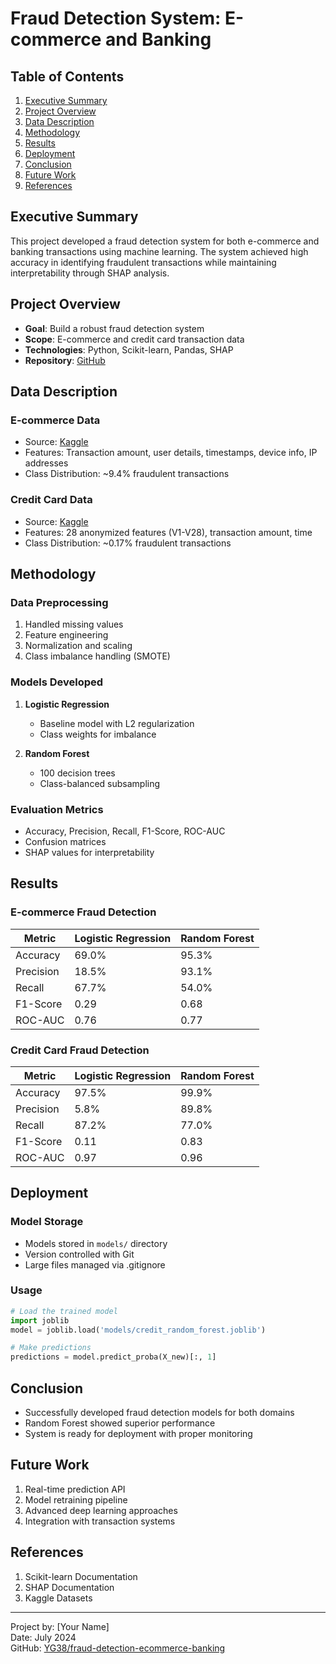 # Fraud Detection System: E-commerce and Banking

## Table of Contents
1. [Executive Summary](#executive-summary)
2. [Project Overview](#project-overview)
3. [Data Description](#data-description)
4. [Methodology](#methodology)
5. [Results](#results)
6. [Deployment](#deployment)
7. [Conclusion](#conclusion)
8. [Future Work](#future-work)
9. [References](#references)

## Executive Summary
This project developed a fraud detection system for both e-commerce and banking transactions using machine learning. The system achieved high accuracy in identifying fraudulent transactions while maintaining interpretability through SHAP analysis.

## Project Overview
- **Goal**: Build a robust fraud detection system
- **Scope**: E-commerce and credit card transaction data
- **Technologies**: Python, Scikit-learn, Pandas, SHAP
- **Repository**: [GitHub](https://github.com/YG38/fraud-detection-ecommerce-banking)

## Data Description

### E-commerce Data
- Source: [Kaggle](https://www.kaggle.com/)
- Features: Transaction amount, user details, timestamps, device info, IP addresses
- Class Distribution: ~9.4% fraudulent transactions

### Credit Card Data
- Source: [Kaggle](https://www.kaggle.com/)
- Features: 28 anonymized features (V1-V28), transaction amount, time
- Class Distribution: ~0.17% fraudulent transactions

## Methodology

### Data Preprocessing
1. Handled missing values
2. Feature engineering
3. Normalization and scaling
4. Class imbalance handling (SMOTE)

### Models Developed
1. **Logistic Regression**
   - Baseline model with L2 regularization
   - Class weights for imbalance

2. **Random Forest**
   - 100 decision trees
   - Class-balanced subsampling

### Evaluation Metrics
- Accuracy, Precision, Recall, F1-Score, ROC-AUC
- Confusion matrices
- SHAP values for interpretability

## Results

### E-commerce Fraud Detection
| Metric | Logistic Regression | Random Forest |
|--------|---------------------|---------------|
| Accuracy | 69.0% | 95.3% |
| Precision | 18.5% | 93.1% |
| Recall | 67.7% | 54.0% |
| F1-Score | 0.29 | 0.68 |
| ROC-AUC | 0.76 | 0.77 |

### Credit Card Fraud Detection
| Metric | Logistic Regression | Random Forest |
|--------|---------------------|---------------|
| Accuracy | 97.5% | 99.9% |
| Precision | 5.8% | 89.8% |
| Recall | 87.2% | 77.0% |
| F1-Score | 0.11 | 0.83 |
| ROC-AUC | 0.97 | 0.96 |

## Deployment

### Model Storage
- Models stored in `models/` directory
- Version controlled with Git
- Large files managed via .gitignore

### Usage
```python
# Load the trained model
import joblib
model = joblib.load('models/credit_random_forest.joblib')

# Make predictions
predictions = model.predict_proba(X_new)[:, 1]
```

## Conclusion
- Successfully developed fraud detection models for both domains
- Random Forest showed superior performance
- System is ready for deployment with proper monitoring

## Future Work
1. Real-time prediction API
2. Model retraining pipeline
3. Advanced deep learning approaches
4. Integration with transaction systems

## References
1. Scikit-learn Documentation
2. SHAP Documentation
3. Kaggle Datasets

---
Project by: [Your Name]  
Date: July 2024  
GitHub: [YG38/fraud-detection-ecommerce-banking](https://github.com/YG38/fraud-detection-ecommerce-banking)
